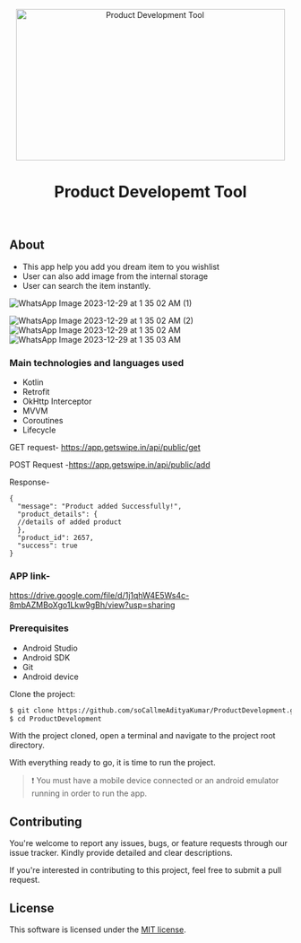<p align="center">
  <img width="480" height="270" alt="Product Development Tool" src="https://github.com/soCallmeAdityaKumar/ProductDevelopment/assets/101629190/4a8e7ccf-00ad-457d-a3ae-e763d09ee70b">
</p>

<h1 align="center"> Product Developemt Tool </h1>

<p align="center">
  <img alt="" src="https://img.shields.io/github/license/soCallmeAdityaKumar/Google-Developers-Community-Visualization-Tool?color=red">
  <img alt="" src="https://img.shields.io/github/languages/top/soCallmeAdityaKumar/Google-Developers-Community-Visualization-Tool?color=green">
  <img alt="" src="https://img.shields.io/badge/Languages-1-important?color=yellow">
  <img alt="" src="https://img.shields.io/github/repo-size/soCallmeAdityaKumar/Google-Developers-Community-Visualization-Tool?color=blue&label=Repo%20Size">
</p>


## About

* This app help you add you dream item to you wishlist
* User can also add image from the internal storage
* User can search the item instantly.

  
![WhatsApp Image 2023-12-29 at 1 35 02 AM (1)](https://github.com/soCallmeAdityaKumar/ProductDevelopment/assets/101629190/23ceb23d-df29-4f85-935f-be454c93fe07)

![WhatsApp Image 2023-12-29 at 1 35 02 AM (2)](https://github.com/soCallmeAdityaKumar/ProductDevelopment/assets/101629190/530e68c0-6594-48ab-8138-ecec8ef7a802)
![WhatsApp Image 2023-12-29 at 1 35 02 AM](https://github.com/soCallmeAdityaKumar/ProductDevelopment/assets/101629190/f159d384-e17b-4e4f-a22c-cd62ed3bdaf2)
![WhatsApp Image 2023-12-29 at 1 35 03 AM](https://github.com/soCallmeAdityaKumar/ProductDevelopment/assets/101629190/1149fa60-9db1-4a33-8393-8b8ce809e166)



  
### Main technologies and languages used

* Kotlin
* Retrofit
* OkHttp Interceptor
* MVVM
* Coroutines
* Lifecycle

GET request- https://app.getswipe.in/api/public/get

POST Request -https://app.getswipe.in/api/public/add

Response-
```
{
  "message": "Product added Successfully!",
  "product_details": {
  //details of added product
  },
  "product_id": 2657,
  "success": true
}
```
### APP link-

https://drive.google.com/file/d/1j1qhW4E5Ws4c-8mbAZMBoXgo1Lkw9gBh/view?usp=sharing

### Prerequisites

* Android Studio
* Android SDK
* Git
* Android device

Clone the project:

```bash
$ git clone https://github.com/soCallmeAdityaKumar/ProductDevelopment.git
$ cd ProductDevelopment
```

With the project cloned, open a terminal and navigate to the project root directory.


With everything ready to go, it is time to run the project.

> ❗ You must have a mobile device connected or an android emulator running in order to run the app.


## Contributing

You're welcome to report any issues, bugs, or feature requests through our issue tracker. Kindly provide detailed and clear descriptions.

If you're interested in contributing to this project, feel free to submit a pull request.


## License

This software is licensed under the [MIT license](https://opensource.org/licenses/MIT).
